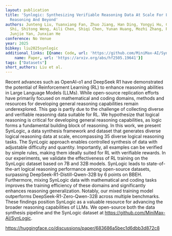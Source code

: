 ```yaml
---
layout: publication
title: 'Synlogic: Synthesizing Verifiable Reasoning Data At Scale For Learning Logical
  Reasoning And Beyond'
authors: Junteng Liu, Yuanxiang Fan, Zhuo Jiang, Han Ding, Yongyi Hu, Chi Zhang, Yiqi
  Shi, Shitong Weng, Aili Chen, Shiqi Chen, Yunan Huang, Mozhi Zhang, Pengyu Zhao,
  Junjie Yan, Junxian He
conference: No Venue
year: 2025
bibkey: liu2025synlogic
additional_links: [{name: Code, url: 'https://github.com/MiniMax-AI/SynLogic'}, {
    name: Paper, url: 'https://arxiv.org/abs/hf2505.19641'}]
tags: ["Datasets"]
short_authors: Liu et al.
---
```

Recent advances such as OpenAI-o1 and DeepSeek R1 have demonstrated the potential of Reinforcement Learning (RL) to enhance reasoning abilities in Large Language Models (LLMs). While open-source replication efforts have primarily focused on mathematical and coding domains, methods and resources for developing general reasoning capabilities remain underexplored. This gap is partly due to the challenge of collecting diverse and verifiable reasoning data suitable for RL. We hypothesize that logical reasoning is critical for developing general reasoning capabilities, as logic forms a fundamental building block of reasoning. In this work, we present SynLogic, a data synthesis framework and dataset that generates diverse logical reasoning data at scale, encompassing 35 diverse logical reasoning tasks. The SynLogic approach enables controlled synthesis of data with adjustable difficulty and quantity. Importantly, all examples can be verified by simple rules, making them ideally suited for RL with verifiable rewards. In our experiments, we validate the effectiveness of RL training on the SynLogic dataset based on 7B and 32B models. SynLogic leads to state-of-the-art logical reasoning performance among open-source datasets, surpassing DeepSeek-R1-Distill-Qwen-32B by 6 points on BBEH. Furthermore, mixing SynLogic data with mathematical and coding tasks improves the training efficiency of these domains and significantly enhances reasoning generalization. Notably, our mixed training model outperforms DeepSeek-R1-Zero-Qwen-32B across multiple benchmarks. These findings position SynLogic as a valuable resource for advancing the broader reasoning capabilities of LLMs. We open-source both the data synthesis pipeline and the SynLogic dataset at https://github.com/MiniMax-AI/SynLogic.

https://huggingface.co/discussions/paper/683686a5bec1d6dbb3d872c8